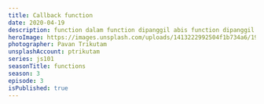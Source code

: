 ```yaml
---
title: Callback function
date: 2020-04-19
description: function dalam function dipanggil abis function dipanggil (?)
heroImage: https://images.unsplash.com/uploads/1413222992504f1b734a6/1928e537?ixlib=rb-1.2.1&ixid=eyJhcHBfaWQiOjEyMDd9&auto=format&fit=crop&w=1350&q=80
photographer: Pavan Trikutam
unsplashAccount: ptrikutam
series: js101
seasonTitle: functions
season: 3
episode: 3
isPublished: true
---
```


